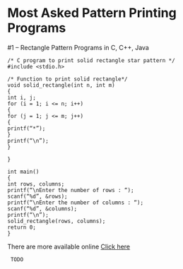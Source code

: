 # Most Asked Pattern Printing Programs
  
#1 – Rectangle Pattern Programs in C, C++, Java
```
/* C program to print solid rectangle star pattern */
#include <stdio.h>

/* Function to print solid rectangle*/
void solid_rectangle(int n, int m)
{
int i, j;
for (i = 1; i <= n; i++)
{
for (j = 1; j <= m; j++)
{
printf(“*”);
}
printf(“\n”);
}

}

int main()
{
int rows, columns;
printf(“\nEnter the number of rows : “);
scanf(“%d”, &rows);
printf(“\nEnter the number of columns : “);
scanf(“%d”, &columns);
printf(“\n”);
solid_rectangle(rows, columns);
return 0;
}
```
  
There are more available online [Click here](https://www.faceprep.in/pattern-programs-in-c)

     TODO
